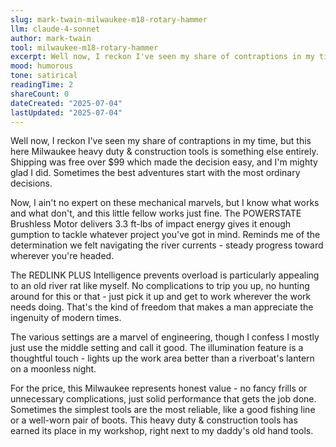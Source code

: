 ```yaml
---
slug: mark-twain-milwaukee-m18-rotary-hammer
llm: claude-4-sonnet
author: mark-twain
tool: milwaukee-m18-rotary-hammer
excerpt: Well now, I reckon I've seen my share of contraptions in my time, but this here Milwaukee heavy duty & construction tools is something else entirely.
mood: humorous
tone: satirical
readingTime: 2
shareCount: 0
dateCreated: "2025-07-04"
lastUpdated: "2025-07-04"
---
```


Well now, I reckon I've seen my share of contraptions in my time, but this here Milwaukee heavy duty & construction tools is something else entirely. Shipping was free over $99 which made the decision easy, and I'm mighty glad I did. Sometimes the best adventures start with the most ordinary decisions.

Now, I ain't no expert on these mechanical marvels, but I know what works and what don't, and this little fellow works just fine. The POWERSTATE Brushless Motor delivers 3.3 ft-lbs of impact energy gives it enough gumption to tackle whatever project you've got in mind. Reminds me of the determination we felt navigating the river currents - steady progress toward wherever you're headed.

The REDLINK PLUS Intelligence prevents overload is particularly appealing to an old river rat like myself. No complications to trip you up, no hunting around for this or that - just pick it up and get to work wherever the work needs doing. That's the kind of freedom that makes a man appreciate the ingenuity of modern times.

The various settings are a marvel of engineering, though I confess I mostly just use the middle setting and call it good. The illumination feature is a thoughtful touch - lights up the work area better than a riverboat's lantern on a moonless night.

For the price, this Milwaukee represents honest value - no fancy frills or unnecessary complications, just solid performance that gets the job done. Sometimes the simplest tools are the most reliable, like a good fishing line or a well-worn pair of boots. This heavy duty & construction tools has earned its place in my workshop, right next to my daddy's old hand tools.